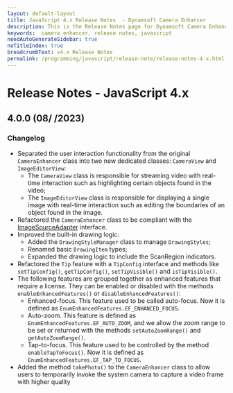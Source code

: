 ```yaml
---
layout: default-layout
title: JavaScript 4.x Release Notes  - Dynamsoft Camera Enhancer
description: This is the Release Notes page for Dynamsoft Camera Enhancer JavaScript SDK.
keywords:  camera enhancer, release notes, javascript
needAutoGenerateSidebar: true
noTitleIndex: true
breadcrumbText: v4.x Release Notes
permalink: /programming/javascript/release-note/release-notes-4.x.html
---
```


# Release Notes - JavaScript 4.x

## 4.0.0 (08/ /2023)

### Changelog

* Separated the user interaction functionality from the original `CameraEnhancer` class into two new dedicated classes: `CameraView` and `ImageEditorView`:
  * The `CameraView` class is responsible for streaming video with real-time interaction such as highlighting certain objects found in the video;
  * The `ImageEditorView` class is responsible for displaying a single image with real-time interaction such as editing the boundaries of an object found in the image.
* Refactored the `CameraEnhancer` class to be compliant with the [ImageSourceAdapter](https://www.dynamsoft.com/capture-vision/docs/core/architecture/input.html#image-source-adapter) interface.
* Improved the built-in drawing logic:
  * Added the `DrawingStyleManager` class to manage `DrawingStyles`;
  * Renamed basic `DrawingItem` types;
  * Expanded the drawing logic to include the ScanRegion indicators.
* Refactored the `Tip` feature with a `TipConfig` interface and methods like `setTipConfig()`, `getTipConfig()`, `setTipVisible()` and `isTipVisible()`.
* The following features are grouped together as enhanced features that require a license. They can be enabled or disabled with the methods `enableEnhancedFeatures()` or `disableEnhancedFeatures()`:
  * Enhanced-focus. This feature used to be called auto-focus. Now it is defined as `EnumEnhancedFeatures.EF_ENHANCED_FOCUS`.
  * Auto-zoom. This feature is defined as `EnumEnhancedFeatures.EF_AUTO_ZOOM`, and we allow the zoom range to be set or returned with the methods `setAutoZoomRange()` and `getAutoZoomRange()`.
  * Tap-to-focus. This feature used to be controlled by the method `enableTapToFocus()`. Now it is defined as `EnumEnhancedFeatures.EF_TAP_TO_FOCUS`.
* Added the method `takePhoto()` to the `CameraEnhancer` class to allow users to temporarily invoke the system camera to capture a video frame with higher quality
